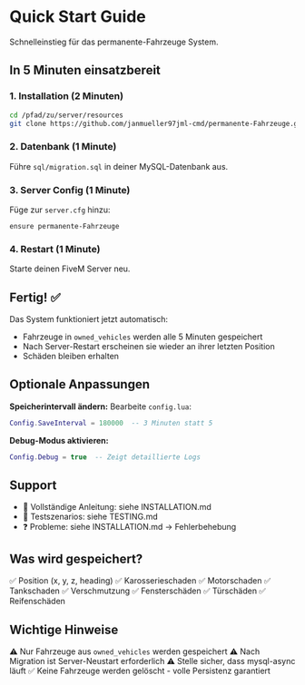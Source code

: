 # Quick Start Guide

Schnelleinstieg für das permanente-Fahrzeuge System.

## In 5 Minuten einsatzbereit

### 1. Installation (2 Minuten)
```bash
cd /pfad/zu/server/resources
git clone https://github.com/janmueller97jml-cmd/permanente-Fahrzeuge.git
```

### 2. Datenbank (1 Minute)
Führe `sql/migration.sql` in deiner MySQL-Datenbank aus.

### 3. Server Config (1 Minute)
Füge zur `server.cfg` hinzu:
```
ensure permanente-Fahrzeuge
```

### 4. Restart (1 Minute)
Starte deinen FiveM Server neu.

## Fertig! ✅

Das System funktioniert jetzt automatisch:
- Fahrzeuge in `owned_vehicles` werden alle 5 Minuten gespeichert
- Nach Server-Restart erscheinen sie wieder an ihrer letzten Position
- Schäden bleiben erhalten

## Optionale Anpassungen

**Speicherintervall ändern:**
Bearbeite `config.lua`:
```lua
Config.SaveInterval = 180000  -- 3 Minuten statt 5
```

**Debug-Modus aktivieren:**
```lua
Config.Debug = true  -- Zeigt detaillierte Logs
```

## Support

- 📖 Vollständige Anleitung: siehe INSTALLATION.md
- 🧪 Testszenarios: siehe TESTING.md
- ❓ Probleme: siehe INSTALLATION.md → Fehlerbehebung

## Was wird gespeichert?

✅ Position (x, y, z, heading)
✅ Karosserieschaden
✅ Motorschaden
✅ Tankschaden
✅ Verschmutzung
✅ Fensterschäden
✅ Türschäden
✅ Reifenschäden

## Wichtige Hinweise

⚠️ Nur Fahrzeuge aus `owned_vehicles` werden gespeichert
⚠️ Nach Migration ist Server-Neustart erforderlich
⚠️ Stelle sicher, dass mysql-async läuft
✅ Keine Fahrzeuge werden gelöscht - volle Persistenz garantiert
